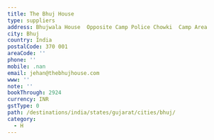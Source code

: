 ```yaml
---
title: The Bhuj House
type: suppliers
address: Bhujwala House  Opposite Camp Police Chowki  Camp Area
city: Bhuj
country: India
postalCode: 370 001
areaCode: ''
phone: ''
mobile: .nan
email: jehan@thebhujhouse.com
www: ''
note: ''
bookThrough: 2924
currency: INR
gstType: 0
path: /destinations/india/states/gujarat/cities/bhuj/
category:
  - H
---
```


